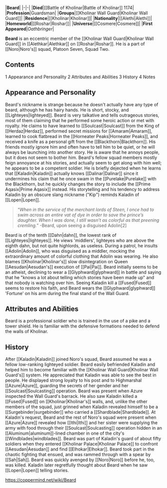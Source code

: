 |**Beard**|
|-|-|
|**Died**|[[Battle of Kholinar\|Battle of Kholinar]] 1174|
|**Profession**|Guardsman|
|**Groups**|[[Kholinar Wall Guard\|Kholinar Wall Guard]]|
|**Residence**|[[Kholinar\|Kholinar]]|
|**Nationality**|[[Alethi\|Alethi]]|
|**Homeworld**|[[Roshar\|Roshar]]|
|**Universe**|[[Cosmere\|Cosmere]]|
|**First Appeared**|*Oathbringer*|

**Beard** is an eccentric member of the [[Kholinar Wall Guard\|Kholinar Wall Guard]] in [[Alethkar\|Alethkar]] on [[Roshar\|Roshar]]. He is a part of [[Noro\|Noro's]] squad, Platoon Seven, Squad Two.

## Contents

1 Appearance and Personality
2 Attributes and Abilities
3 History
4 Notes


## Appearance and Personality
Beard's nickname is strange because he doesn't actually have any type of beard, although he has hairy hands. He is short, stocky, and [[Lighteyes\|lighteyed]].
Beard is very talkative and tells outrageous stories, most of them claiming that he performed some heroic action or met with royalty. He claims to have learned to [[Soulcast\|Soulcast]] from the King of [[Herdaz\|Herdaz]], performed secret missions for [[Amaram\|Amaram]], learned to cook flatbread in the [[Horneater Peaks\|Horneater Peaks]], and received a knife as a personal gift from the [[Blackthorn\|Blackthorn]]. His friends mostly ignore him and often have to tell him to be quiet, or he will always be launching into another story. He is aware that he annoys people, but it does not seem to bother him. Beard's fellow squad members mostly feign annoyance at his stories, and actually seem to get along with him well; he appears to be a competent soldier. He is briefly dejected when he learns that [[Kaladin\|Kaladin]] actually knows [[Dalinar\|Dalinar]] since it undermines his claim that he once swam in the [[Purelake\|Purelake]] with the Blackthorn, but he quickly changes the story to include the [[Prime Aqasix\|Prime Aqasix]] instead. His storytelling and his tendency to address Kaladin by an obscure slang nickname ("Kip") reminds Kaladin of [[Lopen\|Lopen]].

>“*When in the service of the merchant lords of Steen, I once had to swim across an entire vat of dye in order to save the prince’s daughter. When I was done, I still wasn’t as colorful as that preening cremling.*”
\-Beard, upon seeing a disguised Adolin[2]

Beard is of the tenth [[Dahn\|dahn]], the lowest rank of [[Lighteyes\|lighteyes]]. He views 'middlers', lighteyes who are above the eighth dahn, but not quite highlords, as useless. During a patrol, he insults [[Adolin\|Adolin]], who was disguised as a middler, mocking the extraordinary amount of colorful clothing that Adolin was wearing. He also blames [[Kholinar\|Kholinar's]] slow disintegration on Queen [[Aesudan\|Aesudan's]] execution of [[Pai\|Pai]].
Beard initially seems to be an atheist, declining to wear a [[Glyphward\|glyphward]] in battle and saying that he "knows a lot about telling which stories have been made up" and that nobody is watching over him. Seeing Kaladin kill a [[Fused\|Fused]] seems to restore his faith, and Beard wears the [[Glyphward\|glyphward]] 'Fortune' on his arm during the final stand of the Wall Guard.

## Attributes and Abilities
Beard is a professional soldier who is trained in the use of a pike and a tower shield. He is familiar with the defensive formations needed to defend the walls of Kholinar.

## History
After [[Kaladin\|Kaladin]] joined Noro's squad, Beard assumed he was a fellow low-ranking lighteyed soldier. Beard easily befriended Kaladin and helped him to become familiar with the [[Kholinar Wall Guard\|Kholinar Wall Guard's]] system. He appreciated that Kaladin was able to see the best in people. He displayed strong loyalty to his post and to Highmarshal [[Azure\|Azure]], guarding the secrets of her gender and her [[Soulcast\|Soulcasting]] operation.
Beard was present when Azure inspected the Wall Guard's barrack. He also saw Kaladin killed a [[Fused\|Fused]] on [[Kholinar\|Kholinar's]] walls, and, unlike the other members of the squad, just grinned when Kaladin revealed himself to be a [[Surgebinder\|surgebinder]] who carried a [[Shardblade\|Shardblade]]. At Kaladin's request, Beard and the rest of Noro's squad were present when [[Azure\|Azure]] revealed how [[Ithi\|Ithi]] and her sister were supplying the army with food through their [[Soulcast\|Soulcasting]] operation hidden in an [[Aluminum\|aluminum]]-lined chamber in one of the city's [[Windblades\|windblades]].
Beard was part of Kaladin's guard of about fifty soldiers when they entered [[Kholinar Palace\|Kholinar Palace]] to confront [[Aesudan\|Aesudan]] and find [[Elhokar\|Elhokar]]. Beard took part in the chaotic fighting that ensued, and was rammed through with a spear by [[Sah\|Sah]]. Beard was quickly avenged by [[Noro\|Noro]] before he, too, was killed. Kaladin later regretfully thought about Beard when he saw [[Lopen\|Lopen]] telling stories.



https://coppermind.net/wiki/Beard